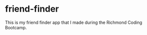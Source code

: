 # friend-finder
This is my friend finder app that I made during the Richmond Coding Bootcamp.
 
 
 
